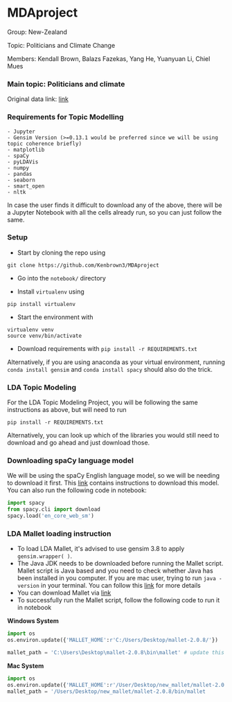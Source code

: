 # MDAproject

Group: New-Zealand

Topic: Politicians and Climate Change

Members: Kendall	Brown, Balazs	Fazekas, Yang	He, Yuanyuan	Li, Chiel	Mues

### Main topic: Politicians and climate 
Original data link: [link](https://dataverse.harvard.edu/dataset.xhtml?persistentId=doi:10.7910/DVN/0TJX8Y)

### Requirements for Topic Modelling

```
- Jupyter
- Gensim Version (>=0.13.1 would be preferred since we will be using topic coherence briefly)
- matplotlib
- spaCy
- pyLDAVis
- numpy
- pandas
- seaborn
- smart_open
- nltk
```

In case the user finds it difficult to download any of the above, there will be a Jupyter Notebook with all the cells already run, so you can just follow the same.


### Setup

- Start by cloning the repo using

`git clone https://github.com/Kenbrown3/MDAproject`

- Go into the `notebook/` directory

- Install `virtualenv` using

`pip install virtualenv`

- Start the environment with

```
virtualenv venv
source venv/bin/activate
```

- Download requirements with  `pip install -r REQUIREMENTS.txt`

Alternatively, if you are using anaconda as your virtual environment, running `conda install gensim` and `conda install spacy` should also do the trick.

### LDA Topic Modeling

For the LDA Topic Modeling Project, you will be following the same instructions as above, but will need to run

`pip install -r REQUIREMENTS.txt`

Alternatively, you can look up which of the libraries you would still need to download and go ahead and just download those.

### Downloading spaCy language model

We will be using the spaCy English language model, so we will be needing to download it first.
This [link](https://spacy.io/usage/models) contains instructions to download this model. You can also run the following code in notebook:

```python
import spacy
from spacy.cli import download
spacy.load('en_core_web_sm')
```
### LDA Mallet loading instruction
- To load LDA Mallet, it's advised to use gensim 3.8 to apply `gensim.wrapper( )`. 
- The Java JDK needs to be downloaded before running the Mallet script. Mallet script is Java based and you need to check whether Java has been installed in you computer. If you are mac user, trying to run `java -version` in your terminal. You can follow this [link](https://www.gitmemory.com/issue/RaRe-Technologies/gensim/2851/756970247) for more details
- You can download Mallet via [link](http://mallet.cs.umass.edu/)
- To successfully run the Mallet script, follow the following code to run it in notebook

**Windows System**
```python
import os
os.environ.update({'MALLET_HOME':r'C:/Users/Desktop/mallet-2.0.8/'})

mallet_path = 'C:\Users\Desktop\mallet-2.0.8\bin\mallet' # update this path

```
**Mac System**
```python
import os
os.environ.update({'MALLET_HOME':r'/User/Desktop/new_mallet/mallet-2.0.8/'})
mallet_path = '/Users/Desktop/new_mallet/mallet-2.0.8/bin/mallet

```


